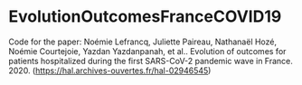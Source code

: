 # EvolutionOutcomesFranceCOVID19

Code for the paper: Noémie Lefrancq, Juliette Paireau, Nathanaël Hozé, Noémie Courtejoie, Yazdan Yazdanpanah, et al.. Evolution of outcomes for patients hospitalized during the first SARS-CoV-2 pandemic wave in France. 2020. (https://hal.archives-ouvertes.fr/hal-02946545)
